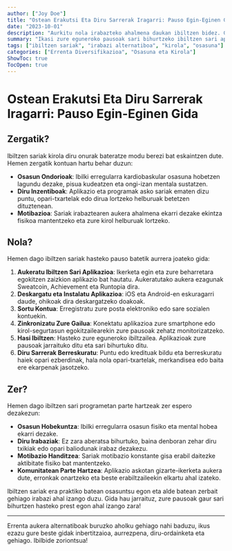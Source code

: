```yaml
---
author: ["Joy Doe"]
title: "Ostean Erakutsi Eta Diru Sarrerak Iragarri: Pauso Egin-Eginen Gida"
date: "2023-10-01"
description: "Aurkitu nola irabazteko ahalmena daukan ibiltzen bidez. Gida honek azaltzen du zergatik oso onak diren ibiltzen sariak, nola hasteko eta zer espero dezakezun."
summary: "Ikasi zure eguneroko pausoak sari bihurtzeko ibiltzen sari aplikazioekin. Gida honek onurak, hasteko pausoak eta aurreikus daitezkeen emaitzak azaltzen ditu."
tags: ["ibiltzen sariak", "irabazi alternatiboa", "kirola", "osasuna"]
categories: ["Errenta Diversifikazioa", "Osasuna eta Kirola"]
ShowToc: true
TocOpen: true
---
```


# Ostean Erakutsi Eta Diru Sarrerak Iragarri: Pauso Egin-Eginen Gida

## Zergatik?

Ibiltzen sariak kirola diru onurak bateratze modu berezi bat eskaintzen dute. Hemen zergatik kontuan hartu behar duzun:

- **Osasun Ondorioak**: Ibilki erregularra kardiobaskular osasuna hobetzen lagundu dezake, pisua kudeatzen eta ongi-izan mentala sustatzen.
- **Diru Inzentiboak**: Aplikazio eta programak asko sariak ematen dizu puntu, opari-txartelak edo dirua lortzeko helburuak betetzen dituztenean.
- **Motibazioa**: Sariak irabaztearen aukera ahalmena ekarri dezake ekintza fisikoa mantentzeko eta zure kirol helburuak lortzeko.

## Nola?

Hemen dago ibiltzen sariak hasteko pauso batetik aurrera joateko gida:

1. **Aukeratu Ibiltzen Sari Aplikazioa**: Ikerketa egin eta zure beharretara egokitzen zaizkion aplikazio bat hautatu. Aukeratutako aukera ezagunak Sweatcoin, Achievement eta Runtopia dira.
2. **Deskargatu eta Instalatu Aplikazioa**: iOS eta Android-en eskuragarri daude, ohikoak dira deskargatzeko doakoak.
3. **Sortu Kontua**: Erregistratu zure posta elektroniko edo sare sozialen kontuekin.
4. **Zinkronizatu Zure Gailua**: Konektatu aplikazioa zure smartphone edo kirol-segurtasun egokitzailearekin zure pausoak zehatz monitorizatzeko.
5. **Hasi Ibiltzen**: Hasteko zure eguneroko ibiltzailea. Aplikazioak zure pausoak jarraituko ditu eta sari bihurtuko ditu.
6. **Diru Sarrerak Berreskuratu**: Puntu edo kredituak bildu eta berreskuratu haiek opari ezberdinak, hala nola opari-txartelak, merkandisea edo baita ere ekarpenak jasotzeko.

## Zer?

Hemen dago ibiltzen sari programetan parte hartzeak zer espero dezakezun:

- **Osasun Hobekuntza**: Ibilki erregularra osasun fisiko eta mental hobea ekarri dezake.
- **Diru Irabaziak**: Ez zara aberatsa bihurtuko, baina denboran zehar diru txikiak edo opari baliodunak irabaz dezakezu.
- **Motibazio Handitzea**: Sariak motibazio konstante gisa erabil daitezke aktibitate fisiko bat mantentzeko.
- **Komunitatean Parte Hartzea**: Aplikazio askotan gizarte-ikerketa aukera dute, erronkak onartzeko eta beste erabiltzaileekin elkartu ahal izateko.

Ibiltzen sariak era praktiko batean osasuntsu egon eta alde batean zerbait gehiago irabazi ahal izango duzu. Gida hau jarraituz, zure pausoak gaur sari bihurtzen hasteko prest egon ahal izango zara!

---

Errenta aukera alternatiboak buruzko aholku gehiago nahi baduzu, ikus ezazu gure beste gidak inbertitzaioa, aurrezpena, diru-ordainketa eta gehiago. Ibilbide zoriontsua!